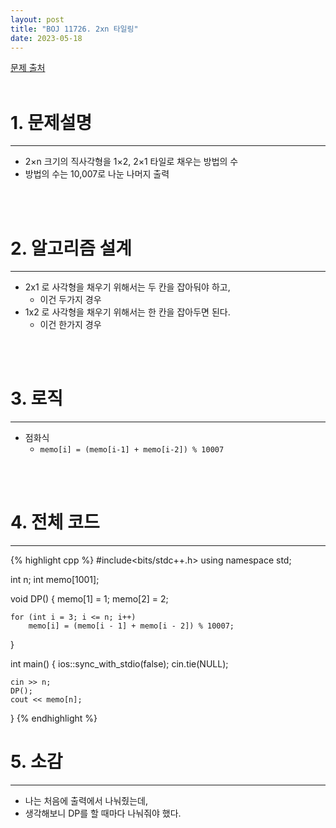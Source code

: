 ```yaml
---
layout: post
title: "BOJ 11726. 2xn 타일링"
date: 2023-05-18
---
```


[문제 출처](https://www.acmicpc.net/problem/11726) <br/><br/>

# 1. 문제설명
<hr>

- 2×n 크기의 직사각형을 1×2, 2×1 타일로 채우는 방법의 수
- 방법의 수는 10,007로 나눈 나머지 출력


<br/><br/>

# 2. 알고리즘 설계
<hr>

- 2x1 로 사각형을 채우기 위해서는 두 칸을 잡아둬야 하고,
  - 이건 두가지 경우
- 1x2 로 사각형을 채우기 위해서는 한 칸을 잡아두면 된다.
  - 이건 한가지 경우


<br/><br/>

# 3. 로직
<hr>

- 점화식
  - `memo[i] = (memo[i-1] + memo[i-2]) % 10007`


<br/><br/>

# 4. 전체 코드
<hr>

{% highlight cpp %}
#include<bits/stdc++.h>
using namespace std;

int n;
int memo[1001];

void DP()
{
	memo[1] = 1;
	memo[2] = 2;

	for (int i = 3; i <= n; i++)
		memo[i] = (memo[i - 1] + memo[i - 2]) % 10007;
}

int main()
{
	ios::sync_with_stdio(false);
	cin.tie(NULL);

	cin >> n;
	DP();
	cout << memo[n];
}
{% endhighlight %}


# 5. 소감
<hr>

- 나는 처음에 출력에서 나눠줬는데,
- 생각해보니 DP를 할 때마다 나눠줘야 했다.